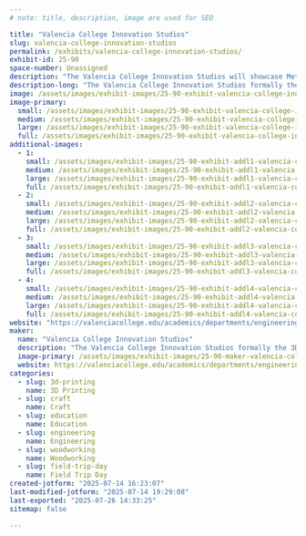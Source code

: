 ```yaml
---
# note: title, description, image are used for SEO

title: "Valencia College Innovation Studios"
slug: valencia-college-innovation-studios
permalink: /exhibits/valencia-college-innovation-studios/
exhibit-id: 25-90
space-number: Unassigned
description: "The Valencia College Innovation Studios will showcase Metal/Plastic/Wood student projects."
description-long: "The Valencia College Innovation Studios formally the 3D Printing Studio will showcase Metal/Plastic/Wood student projects that were made in the new Innovation Studios located at the West Campus. Do not worry we will continue to bring old favorites like the 3D printed violins for attendees to play as well. Visit our table and talk to faculty or the students who made the projects in the Built Environment and Engineering programs. Learn about what the Built Environment and the School of Engineering, Technology, and Advanced Manufacturing (ETAM) has to offer."
image: /assets/images/exhibit-images/25-90-exhibit-valencia-college-innovation-studios-presentation-1027-large.jpg
image-primary: 
  small: /assets/images/exhibit-images/25-90-exhibit-valencia-college-innovation-studios-presentation-1027-small.jpg
  medium: /assets/images/exhibit-images/25-90-exhibit-valencia-college-innovation-studios-presentation-1027-medium.jpg
  large: /assets/images/exhibit-images/25-90-exhibit-valencia-college-innovation-studios-presentation-1027-large.jpg
  full: /assets/images/exhibit-images/25-90-exhibit-valencia-college-innovation-studios-presentation-1027-full.jpg
additional-images: 
  - 1:
    small: /assets/images/exhibit-images/25-90-exhibit-addl1-valencia-college-innovation-studios-thumbnail-img-0561-small.jpg
    medium: /assets/images/exhibit-images/25-90-exhibit-addl1-valencia-college-innovation-studios-thumbnail-img-0561-medium.jpg
    large: /assets/images/exhibit-images/25-90-exhibit-addl1-valencia-college-innovation-studios-thumbnail-img-0561-large.jpg
    full: /assets/images/exhibit-images/25-90-exhibit-addl1-valencia-college-innovation-studios-thumbnail-img-0561-full.jpg
  - 2:
    small: /assets/images/exhibit-images/25-90-exhibit-addl2-valencia-college-innovation-studios-thumbnail-img-0219-small.jpg
    medium: /assets/images/exhibit-images/25-90-exhibit-addl2-valencia-college-innovation-studios-thumbnail-img-0219-medium.jpg
    large: /assets/images/exhibit-images/25-90-exhibit-addl2-valencia-college-innovation-studios-thumbnail-img-0219-large.jpg
    full: /assets/images/exhibit-images/25-90-exhibit-addl2-valencia-college-innovation-studios-thumbnail-img-0219-full.jpg
  - 3:
    small: /assets/images/exhibit-images/25-90-exhibit-addl3-valencia-college-innovation-studios-thumbnail-img-0254-small.jpg
    medium: /assets/images/exhibit-images/25-90-exhibit-addl3-valencia-college-innovation-studios-thumbnail-img-0254-medium.jpg
    large: /assets/images/exhibit-images/25-90-exhibit-addl3-valencia-college-innovation-studios-thumbnail-img-0254-large.jpg
    full: /assets/images/exhibit-images/25-90-exhibit-addl3-valencia-college-innovation-studios-thumbnail-img-0254-full.jpg
  - 4:
    small: /assets/images/exhibit-images/25-90-exhibit-addl4-valencia-college-innovation-studios-thumbnail-img-4406-small.jpg
    medium: /assets/images/exhibit-images/25-90-exhibit-addl4-valencia-college-innovation-studios-thumbnail-img-4406-medium.jpg
    large: /assets/images/exhibit-images/25-90-exhibit-addl4-valencia-college-innovation-studios-thumbnail-img-4406-large.jpg
    full: /assets/images/exhibit-images/25-90-exhibit-addl4-valencia-college-innovation-studios-thumbnail-img-4406-full.jpg
website: "https://valenciacollege.edu/academics/departments/engineering/index.php"
maker: 
  name: "Valencia College Innovation Studios"
  description: "The Valencia College Innovation Studios formally the 3D Printing Studio will show Metal/Plastic/Wood student projects that were made in the new Innovation Studios located at the West Campus. Do not worry we will continue to bring old favorites like the 3D printed violins for attendees to play as well. Visit our table and talk to faculty or the students who made the projects in the Built Environment and Engineering programs. Learn about what the Built Environment and the School of Engineering, Technology, and Advanced Manufacturing (ETAM) has to offer."
  image-primary: /assets/images/exhibit-images/25-90-maker-valencia-college-innovation-studios-presentation-medium.jpg
  website: https://valenciacollege.edu/academics/departments/engineering/index.php
categories: 
  - slug: 3d-printing
    name: 3D Printing
  - slug: craft
    name: Craft
  - slug: education
    name: Education
  - slug: engineering
    name: Engineering
  - slug: woodworking
    name: Woodworking
  - slug: field-trip-day
    name: Field Trip Day
created-jotform: "2025-07-14 16:23:07"
last-modified-jotform: "2025-07-14 19:29:08"
last-exported: "2025-07-26 14:33:25"
sitemap: false

---
```

